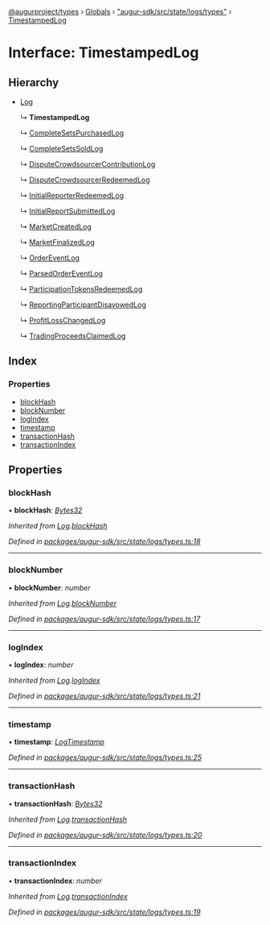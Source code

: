 [@augurproject/types](../README.md) › [Globals](../globals.md) › ["augur-sdk/src/state/logs/types"](../modules/_augur_sdk_src_state_logs_types_.md) › [TimestampedLog](_augur_sdk_src_state_logs_types_.timestampedlog.md)

# Interface: TimestampedLog

## Hierarchy

* [Log](_augur_sdk_src_state_logs_types_.log.md)

  ↳ **TimestampedLog**

  ↳ [CompleteSetsPurchasedLog](_augur_sdk_src_state_logs_types_.completesetspurchasedlog.md)

  ↳ [CompleteSetsSoldLog](_augur_sdk_src_state_logs_types_.completesetssoldlog.md)

  ↳ [DisputeCrowdsourcerContributionLog](_augur_sdk_src_state_logs_types_.disputecrowdsourcercontributionlog.md)

  ↳ [DisputeCrowdsourcerRedeemedLog](_augur_sdk_src_state_logs_types_.disputecrowdsourcerredeemedlog.md)

  ↳ [InitialReporterRedeemedLog](_augur_sdk_src_state_logs_types_.initialreporterredeemedlog.md)

  ↳ [InitialReportSubmittedLog](_augur_sdk_src_state_logs_types_.initialreportsubmittedlog.md)

  ↳ [MarketCreatedLog](_augur_sdk_src_state_logs_types_.marketcreatedlog.md)

  ↳ [MarketFinalizedLog](_augur_sdk_src_state_logs_types_.marketfinalizedlog.md)

  ↳ [OrderEventLog](_augur_sdk_src_state_logs_types_.ordereventlog.md)

  ↳ [ParsedOrderEventLog](_augur_sdk_src_state_logs_types_.parsedordereventlog.md)

  ↳ [ParticipationTokensRedeemedLog](_augur_sdk_src_state_logs_types_.participationtokensredeemedlog.md)

  ↳ [ReportingParticipantDisavowedLog](_augur_sdk_src_state_logs_types_.reportingparticipantdisavowedlog.md)

  ↳ [ProfitLossChangedLog](_augur_sdk_src_state_logs_types_.profitlosschangedlog.md)

  ↳ [TradingProceedsClaimedLog](_augur_sdk_src_state_logs_types_.tradingproceedsclaimedlog.md)

## Index

### Properties

* [blockHash](_augur_sdk_src_state_logs_types_.timestampedlog.md#blockhash)
* [blockNumber](_augur_sdk_src_state_logs_types_.timestampedlog.md#blocknumber)
* [logIndex](_augur_sdk_src_state_logs_types_.timestampedlog.md#logindex)
* [timestamp](_augur_sdk_src_state_logs_types_.timestampedlog.md#timestamp)
* [transactionHash](_augur_sdk_src_state_logs_types_.timestampedlog.md#transactionhash)
* [transactionIndex](_augur_sdk_src_state_logs_types_.timestampedlog.md#transactionindex)

## Properties

###  blockHash

• **blockHash**: *[Bytes32](../modules/_augur_sdk_src_state_logs_types_.md#bytes32)*

*Inherited from [Log](_augur_sdk_src_state_logs_types_.log.md).[blockHash](_augur_sdk_src_state_logs_types_.log.md#blockhash)*

*Defined in [packages/augur-sdk/src/state/logs/types.ts:18](https://github.com/AugurProject/augur/blob/69c4be52bf/packages/augur-sdk/src/state/logs/types.ts#L18)*

___

###  blockNumber

• **blockNumber**: *number*

*Inherited from [Log](_augur_sdk_src_state_logs_types_.log.md).[blockNumber](_augur_sdk_src_state_logs_types_.log.md#blocknumber)*

*Defined in [packages/augur-sdk/src/state/logs/types.ts:17](https://github.com/AugurProject/augur/blob/69c4be52bf/packages/augur-sdk/src/state/logs/types.ts#L17)*

___

###  logIndex

• **logIndex**: *number*

*Inherited from [Log](_augur_sdk_src_state_logs_types_.log.md).[logIndex](_augur_sdk_src_state_logs_types_.log.md#logindex)*

*Defined in [packages/augur-sdk/src/state/logs/types.ts:21](https://github.com/AugurProject/augur/blob/69c4be52bf/packages/augur-sdk/src/state/logs/types.ts#L21)*

___

###  timestamp

• **timestamp**: *[LogTimestamp](../modules/_augur_sdk_src_state_logs_types_.md#logtimestamp)*

*Defined in [packages/augur-sdk/src/state/logs/types.ts:25](https://github.com/AugurProject/augur/blob/69c4be52bf/packages/augur-sdk/src/state/logs/types.ts#L25)*

___

###  transactionHash

• **transactionHash**: *[Bytes32](../modules/_augur_sdk_src_state_logs_types_.md#bytes32)*

*Inherited from [Log](_augur_sdk_src_state_logs_types_.log.md).[transactionHash](_augur_sdk_src_state_logs_types_.log.md#transactionhash)*

*Defined in [packages/augur-sdk/src/state/logs/types.ts:20](https://github.com/AugurProject/augur/blob/69c4be52bf/packages/augur-sdk/src/state/logs/types.ts#L20)*

___

###  transactionIndex

• **transactionIndex**: *number*

*Inherited from [Log](_augur_sdk_src_state_logs_types_.log.md).[transactionIndex](_augur_sdk_src_state_logs_types_.log.md#transactionindex)*

*Defined in [packages/augur-sdk/src/state/logs/types.ts:19](https://github.com/AugurProject/augur/blob/69c4be52bf/packages/augur-sdk/src/state/logs/types.ts#L19)*
